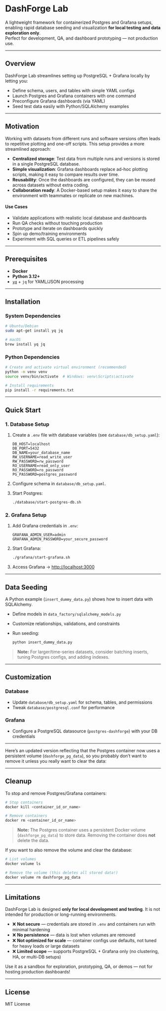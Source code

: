 # DashForge Lab

A lightweight framework for containerized Postgres and Grafana setups, enabling rapid database seeding and visualization **for local testing and data exploration only**.  
Perfect for development, QA, and dashboard prototyping — not production use.  

---

## Overview

DashForge Lab streamlines setting up PostgreSQL + Grafana locally by letting you:

- Define schema, users, and tables with simple YAML configs  
- Launch Postgres and Grafana containers with one command  
- Preconfigure Grafana dashboards (via YAML)  
- Seed test data easily with Python/SQLAlchemy examples  

---
## Motivation

Working with datasets from different runs and software versions often leads to repetitive plotting and one-off scripts. This setup provides a more streamlined approach:

* **Centralized storage**: Test data from multiple runs and versions is stored in a single PostgreSQL database.
* **Simple visualization**: Grafana dashboards replace ad-hoc plotting scripts, making it easy to compare results over time.
* **Reusability**: Once the dashboards are configured, they can be reused across datasets without extra coding.
* **Collaboration ready**: A Docker-based setup makes it easy to share the environment with teammates or replicate on new machines.

#### Use Cases
- Validate applications with realistic local database and dashboards  
- Run QA checks without touching production  
- Prototype and iterate on dashboards quickly  
- Spin up demo/training environments  
- Experiment with SQL queries or ETL pipelines safely  

---

## Prerequisites
- **Docker**  
- **Python 3.12+**  
- [`yq`](https://github.com/mikefarah/yq) + `jq` for YAML/JSON processing  

---

## Installation

### System Dependencies
```bash
# Ubuntu/Debian
sudo apt-get install yq jq

# macOS
brew install yq jq
````

### Python Dependencies

```bash
# Create and activate virtual environment (recommended)
python -m venv venv
source venv/bin/activate  # Windows: venv\Scripts\activate

# Install requirements
pip install -r requirements.txt
```

---

## Quick Start

### 1. Database Setup

1. Create a `.env` file with database variables (see `database/db_setup.yaml`):

   ```env
   DB_HOST=localhost
   DB_PORT=5432
   DB_NAME=your_database_name
   RW_USERNAME=read_write_user
   RW_PASSWORD=rw_password
   RO_USERNAME=read_only_user
   RO_PASSWORD=ro_password
   PG_PASSWORD=postgres_password
   ```
2. Configure schema in `database/db_setup.yaml`.
3. Start Postgres:

   ```bash
   ./database/start-postgres-db.sh
   ```

### 2. Grafana Setup

1. Add Grafana credentials in `.env`:

   ```env
   GRAFANA_ADMIN_USER=admin
   GRAFANA_ADMIN_PASSWORD=your_secure_password
   ```
2. Start Grafana:

   ```bash
   ./grafana/start-grafana.sh
   ```
3. Access Grafana → [http://localhost:3000](http://localhost:3000)

---

## Data Seeding

A Python example (`insert_dummy_data.py`) shows how to insert data with SQLAlchemy.

* Define models in `data_factory/sqlalchemy_models.py`
* Customize relationships, validations, and constraints
* Run seeding:

  ```bash
  python insert_dummy_data.py
  ```

> **Note:** For larger/time-series datasets, consider batching inserts, tuning Postgres configs, and adding indexes.

---

## Customization

### Database

* Update `database/db_setup.yaml` for schema, tables, and permissions
* Tweak `database/postgresql.conf` for performance

### Grafana

* Configure a PostgreSQL datasource (`postgres-dashforge`) with your DB credentials

---

Here’s an updated version reflecting that the Postgres container now uses a persistent volume (`dashforge_pg_data`), so you probably don’t want to remove it unless you really want to clear the data:

---

## Cleanup

To stop and remove Postgres/Grafana containers:

```bash
# Stop containers
docker kill <container_id_or_name>

# Remove containers
docker rm <container_id_or_name>
```

> **Note:** The Postgres container uses a persistent Docker volume (`dashforge_pg_data`) to store data. Removing the container does **not** delete the data.

If you want to also remove the volume and clear the database:

```bash
# List volumes
docker volume ls

# Remove the volume (this deletes all stored data!)
docker volume rm dashforge_pg_data
```

---

## Limitations

DashForge Lab is designed **only for local development and testing**.
It is not intended for production or long-running environments.

* ❌ **Not secure** — credentials are stored in `.env` and containers run with minimal hardening
* ❌ **No persistence** — data is lost when volumes are removed
* ❌ **Not optimized for scale** — container configs use defaults, not tuned for heavy loads or large datasets
* ❌ **Limited scope** — supports PostgreSQL + Grafana only (no clustering, HA, or multi-DB setups)

Use it as a sandbox for exploration, prototyping, QA, or demos — not for hosting production dashboards!

---

## License

MIT License

